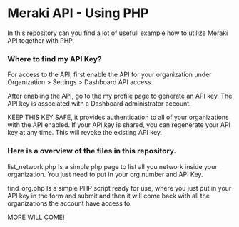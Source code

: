 # Meraki API - Using PHP

In this repository can you find a lot of usefull example how to utilize Meraki API together with PHP.

### Where to find my API Key?
For access to the API, first enable the API for your organization under Organization > Settings > Dashboard API access.  
 
After enabling the API, go to the my profile page to generate an API key. The API key is associated with a Dashboard administrator account.

KEEP THIS KEY SAFE, it provides authentication to all of your organizations with the API enabled. 
If your API key is shared, you can regenerate your API key at any time. This will revoke the existing API key.


### Here is a overview of the files in this repository.

list_network.php
Is a simple php page to list all you network inside your organization.
You just need to put in your org number and API Key.

find_org.php
Is a simple PHP script ready for use, where you just put in your API key in the form and submit and then it will come back with all the organizations the account have access to.

MORE WILL COME!
